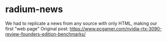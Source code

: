 # radium-news
We had to replicate a news from any source with only HTML, making our first "web page"
Original post: https://www.pcgamer.com/nvidia-rtx-3090-review-founders-edition-benchmarks/
